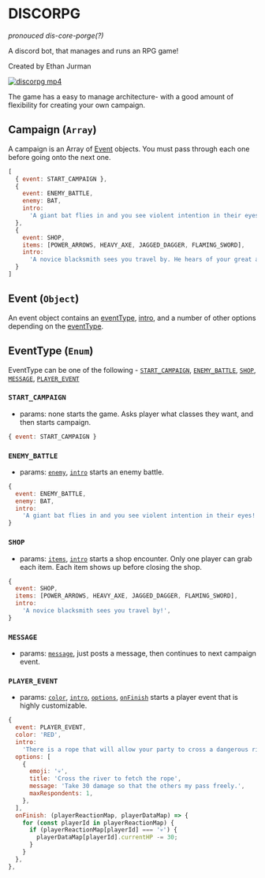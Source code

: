 # DISCORPG

_pronouced dis-core-porge(?)_

A discord bot, that manages and runs an RPG game!

Created by Ethan Jurman

[![discorpg mp4](https://user-images.githubusercontent.com/1131494/64365370-f1a19300-cfe1-11e9-944b-ae955c4384aa.gif)
](https://www.youtube.com/watch?v=SVo6sASNRc4)

The game has a easy to manage architecture- with a good amount of flexibility for creating your own campaign.

## Campaign (`Array`)
A campaign is an Array of [Event](#event-object) objects. You must pass through each one before going onto the next one.

```js
[
  { event: START_CAMPAIGN },
  {
    event: ENEMY_BATTLE,
    enemy: BAT,
    intro:
      'A giant bat flies in and you see violent intention in their eyes!',
  },
  {
    event: SHOP,
    items: [POWER_ARROWS, HEAVY_AXE, JAGGED_DAGGER, FLAMING_SWORD],
    intro:
      'A novice blacksmith sees you travel by. He hears of your great adventure and offers some weapons (to hopefully spread his brand!)',
  }
]
```

## Event (`Object`)
An event object contains an [eventType](#eventtype-enum), [intro](#intro-string), and a number of other options depending on the [eventType](#eventtype-enum).

## EventType (`Enum`)
EventType can be one of the following - [`START_CAMPAIGN`](#start_campaign), [`ENEMY_BATTLE`](#enemy_battle), [`SHOP`](#shop), [`MESSAGE`](#message), [`PLAYER_EVENT`](#player_event)

### `START_CAMPAIGN`
- params: none
starts the game. Asks player what classes they want, and then starts campaign.

```js
{ event: START_CAMPAIGN }
```

### `ENEMY_BATTLE`
- params: [`enemy`](#enemy-type), [`intro`](#intro-message)
starts an enemy battle.

```js
{
  event: ENEMY_BATTLE,
  enemy: BAT,
  intro:
    'A giant bat flies in and you see violent intention in their eyes!',
}
```

### `SHOP`
- params: [`items`](#item), [`intro`](#intro-message)
starts a shop encounter. Only one player can grab each item. Each item shows up before closing the shop.

```js
{
  event: SHOP,
  items: [POWER_ARROWS, HEAVY_AXE, JAGGED_DAGGER, FLAMING_SWORD],
  intro:
    'A novice blacksmith sees you travel by!',
}
```

### `MESSAGE`
- params: [`message`](#message),
just posts a message, then continues to next campaign event.

### `PLAYER_EVENT`
- params: [`color`](#color), [`intro`](#intro-message), [`options`](#options), [`onFinish`](#onFinish)
starts a player event that is highly customizable.

```js
{
  event: PLAYER_EVENT,
  color: 'RED',
  intro:
    'There is a rope that will allow your party to cross a dangerous river, but one must traverse the sickening waves to reach it for the rest to go unharms',
  options: [
    {
      emoji: '💀',
      title: 'Cross the river to fetch the rope',
      message: 'Take 30 damage so that the others my pass freely.',
      maxRespondents: 1,
    },
  ],
  onFinish: (playerReactionMap, playerDataMap) => {
    for (const playerId in playerReactionMap) {
      if (playerReactionMap[playerId] === '💀') {
        playerDataMap[playerId].currentHP -= 30;
      }
    }
  },
},
```
